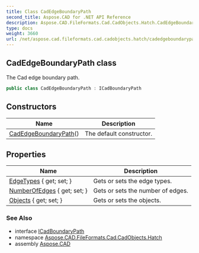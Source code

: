 ```yaml
---
title: Class CadEdgeBoundaryPath
second_title: Aspose.CAD for .NET API Reference
description: Aspose.CAD.FileFormats.Cad.CadObjects.Hatch.CadEdgeBoundaryPath class. The Cad edge boundary path
type: docs
weight: 3660
url: /net/aspose.cad.fileformats.cad.cadobjects.hatch/cadedgeboundarypath/
---
```

## CadEdgeBoundaryPath class

The Cad edge boundary path.

```csharp
public class CadEdgeBoundaryPath : ICadBoundaryPath
```

## Constructors

| Name | Description |
| --- | --- |
| [CadEdgeBoundaryPath](cadedgeboundarypath/)() | The default constructor. |

## Properties

| Name | Description |
| --- | --- |
| [EdgeTypes](../../aspose.cad.fileformats.cad.cadobjects.hatch/cadedgeboundarypath/edgetypes/) { get; set; } | Gets or sets the edge types. |
| [NumberOfEdges](../../aspose.cad.fileformats.cad.cadobjects.hatch/cadedgeboundarypath/numberofedges/) { get; set; } | Gets or sets the number of edges. |
| [Objects](../../aspose.cad.fileformats.cad.cadobjects.hatch/cadedgeboundarypath/objects/) { get; set; } | Gets or sets the objects. |

### See Also

* interface [ICadBoundaryPath](../icadboundarypath/)
* namespace [Aspose.CAD.FileFormats.Cad.CadObjects.Hatch](../../aspose.cad.fileformats.cad.cadobjects.hatch/)
* assembly [Aspose.CAD](../../)


